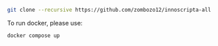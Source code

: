 ```bash
git clone --recursive https://github.com/zombozo12/innoscripta-all
```

To run docker, please use:
```bash
docker compose up
```
